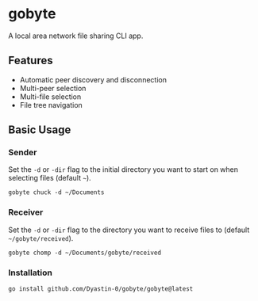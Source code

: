 # gobyte

A local area network file sharing CLI app. 

## Features

- Automatic peer discovery and disconnection
- Multi-peer selection
- Multi-file selection
- File tree navigation

## Basic Usage

### Sender

Set the `-d` or `-dir` flag to the initial directory you want to start on when selecting files (default `~`).

```
gobyte chuck -d ~/Documents
```

### Receiver

Set the `-d` or `-dir` flag to the directory you want to receive files to (default `~/gobyte/received`).

```
gobyte chomp -d ~/Documents/gobyte/received
```

### Installation

```
go install github.com/Dyastin-0/gobyte/gobyte@latest
```
